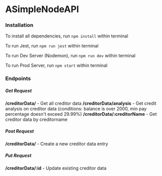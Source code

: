 # ASimpleNodeAPI

<h3> Installation </h3>
To install all dependencies, run <code>npm install</code> within terminal

To run Jest, run <code>npm run jest</code> within terminal

To run Dev Server (Nodemon), run <code>npm run dev</code> within terminal

To run Prod Server, run <code>npm start</code> within terminal

<h3> Endpoints </h3>

<h5> Get Request </h5>
<strong>/creditorData/</strong> - Get all creditor data
<strong>/creditorData/analysis</strong> - Get credit analysis on creditor data (conditions: balance is over 2000, min pay percentage doesn't exceed 29.99%)
<strong>/creditorData/:creditorName</strong> - Get creditor data by creditorname

<h5> Post Request </h5>
<strong>/creditorData/</strong> - Create a new creditor data entry

<h5> Put Request </h5>
<strong>/creditorData/:id</strong> - Update existing creditor data
